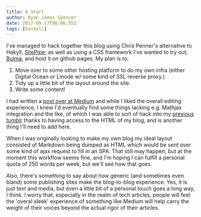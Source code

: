 ```yaml
---
title: A Start
author: Ryan James Spencer
date: 2017-09-17T06:06:55Z
tags: [haskell]
---
```


I've managed to hack together this blog using Chris Penner's alternative to
Hakyll, [SitePipe](https://github.com/ChrisPenner/SitePipe), as well as using a
CSS framework I've wanted to try out, [Bulma](http://bulma.io/), and host it on
github pages. My plan is to:

1. Move over to some other hosting platform to do my own infra (either Digital
   Ocean or Linode w/ some kind of SSL reverse proxy.)
2. Tidy up a little bit of the layout around the site.
3. Write some content!

I had written a [post over at
Medium](https://medium.com/@justanotherdot/sapir-whorf-and-you-f4b45ff2f216)
and while I liked the overall editing experience, I knew I'd eventually find
some things lacking e.g. Mathjax integration and the like, of which I was able
to sort of hack into my [previous tumblr](http://justanotherdot.tumblr.com/)
thanks to having access to the HTML of my blog, and is another thing I'll need
to add here.

When I was originally looking to make my own blog my ideal layout consisted of
Markdown being dumped as HTML which would be sent over some kind of ajax
request to fill in an SPA. That still may happen, but at the moment this
workflow seems fine, and I'm hoping I can fulfill a personal quota of 250 words
per week, but we'll see how that goes.

Also, there's something to say about how generic (and sometimes even bland)
some publishing sites make the blog-to-blog experience. Yes, it is just text
and media, but even a little bit of a personal touch goes a long way, I think.
I worry that, especially in the realm of tech articles, people will feel the
'overal sleek' experience of something like Medium will help carry the weight
of their voices beyond the actual rigor of their articles.
